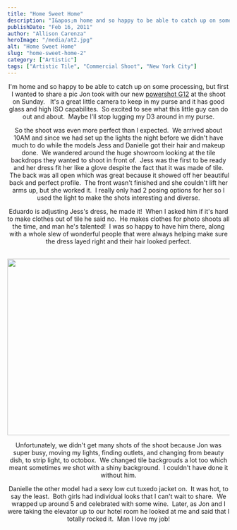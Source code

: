 ```yaml
---
title: "Home Sweet Home"
description: "I&apos;m home and so happy to be able to catch up on some processing, but first I wanted to share "
publishDate: "Feb 16, 2011"
author: "Allison Carenza"
heroImage: "/media/at2.jpg"
alt: "Home Sweet Home"
slug: "home-sweet-home-2"
category: ["Artistic"]
tags: ["Artistic Tile", "Commercial Shoot", "New York City"]
---
```


<p style="text-align: center;">I&apos;m home and so happy to be able to catch up on some processing, but first I wanted to share a pic Jon took with our new <a href="http://shop.usa.canon.com/webapp/wcs/stores/servlet/product_10051_10051_255917_-1">powershot G12</a> at the shoot on Sunday.   It&apos;s a great little camera to keep in my purse and it has good glass and high ISO capabilites.  So excited to see what this little guy can do out and about.  Maybe I&apos;ll stop lugging my D3 around in my purse.</p>
<p style="text-align: center;">So the shoot was even more perfect than I expected.  We arrived about 10AM and since we had set up the lights the night before we didn&apos;t have much to do while the models Jess and Danielle got their hair and makeup done.  We wandered around the huge showroom looking at the tile backdrops they wanted to shoot in front of.  Jess was the first to be ready and her dress fit her like a glove despite the fact that it was made of tile.  The back was all open which was great because it showed off her beautiful back and perfect profile.  The front wasn&apos;t finished and she couldn&apos;t lift her arms up, but she worked it.  I really only had 2 posing options for her so I used the light to make the shots interesting and diverse.</p>
<p style="text-align: center;">Eduardo is adjusting Jess&apos;s dress, he made it!  When I asked him if it&apos;s hard to make clothes out of tile he said no.  He makes clothes for photo shoots all the time, and man he&apos;s talented!  I was so happy to have him there, along with a whole slew of wonderful people that were always helping make sure the dress layed right and their hair looked perfect.</p>
<p><a rel="attachment wp-att-2006" href="http://www.allisoncarenza.com/archives/2003/at2"><br />
<img class="aligncenter size-full wp-image-2006" title="at2" src="/media/at2.jpg" alt="" width="600" height="400" /></a></p>
<p style="text-align: center;">Unfortunately, we didn&apos;t get many shots of the shoot because Jon was super busy, moving my lights, finding outlets, and changing from beauty dish, to strip light, to octobox.  We changed tile backgrouds a lot too which meant sometimes we shot with a shiny background.  I couldn&apos;t have done it without him.</p>
<p style="text-align: center;">Danielle the other model had a sexy low cut tuxedo jacket on.  It was hot, to say the least.  Both girls had individual looks that I can&apos;t wait to share.  We wrapped up around 5 and celebrated with some wine.  Later, as Jon and I were taking the elevator up to our hotel room he looked at me and said that I totally rocked it.  Man I love my job!</p>
